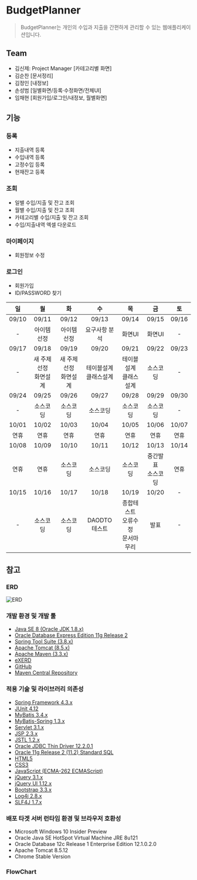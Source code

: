 # BudgetPlanner
>BudgetPlanner는 개인의 수입과 지출을 간편하게 관리할 수 있는 웹애플리케이션입니다.

## Team
- 김신제: Project Manager [카테고리별 화면]
- 김순찬 [문서정리]
- 김정인 [내정보]
- 손성범 [일별화면/등록·수정화면/전체UI]
- 임채현 [회원가입/로그인/내정보, 월별화면]

## 기능
### 등록
- 지출내역 등록
- 수입내역 등록
- 고정수입 등록
- 현재잔고 등록

### 조회
- 일별 수입/지출 및 잔고 조회
- 월별 수입/지출 및 잔고 조회
- 카테고리별 수입/지출 및 잔고 조회
- 수입/지출내역 엑셀 다운로드

### 마이페이지
- 회원정보 수정

### 로그인
- 회원가입
- ID/PASSWORD 찾기

|일|월|화|수|목|금|토|
|:---:|:---:|:---:|:---:|:---:|:---:|:---:|
|09/10|09/11|09/12|09/13|09/14|09/15|09/16|
|-|아이템선정|아이템선정|요구사항 분석|화면UI|화면UI|-|
|09/17|09/18|09/19|09/20|09/21|09/22|09/23|
|-|새 주제선정<br>화면설계|새 주제선정<br>화면설계|테이블설계<br>클래스설계|테이블설계<br>클래스설계|소스코딩|-|
|09/24|09/25|09/26|09/27|09/28|09/29|09/30|
|-|소스코딩|소스코딩|소스코딩|소스코딩|소스코딩|-|
|10/01|10/02|10/03|10/04|10/05|10/06|10/07|
|연휴|연휴|연휴|연휴|연휴|연휴|연휴|
|10/08|10/09|10/10|10/11|10/12|10/13|10/14|
|연휴|연휴|소스코딩|소스코딩|소스코딩|중간발표<br>소스코딩|연휴|
|10/15|10/16|10/17|10/18|10/19|10/20|-|
|-|소스코딩|소스코딩|DAODTO 테스트|종합테스트<br>오류수정<br>문서마무리|발표|-|

## 참고

### ERD
![ERD](https://github.com/dahyoun-daddy/Yedda/blob/master/3%EC%A1%B0_ERD.PNG)

### 개발 환경 및 개발 툴
- [Java SE 8 (Oracle JDK 1.8.x)](http://www.oracle.com/technetwork/java/javase/downloads)
- [Oracle Database Express Edition 11g Release 2](http://www.oracle.com/technetwork/database/database-technologies/express-edition/downloads)
- [Spring Tool Suite (3.8.x)](http://spring.io/tools/sts/all)
- [Apache Tomcat (8.5.x)](http://tomcat.apache.org)
- [Apache Maven (3.3.x)](http://maven.apache.org)
- [eXERD](http://exerd.com)
- [GitHub](http://github.com)
- [Maven Central Repository](http://maven.org)

### 적용 기술 및 라이브러리 의존성
- [Spring Framework 4.3.x](http://projects.spring.io/spring-framework)
- [JUnit 4.12](http://junit.org/junit4)
- [MyBatis 3.4.x](http://www.mybatis.org/mybatis-3)
- [MyBatis-Spring 1.3.x](http://www.mybatis.org/spring)
- [Servlet 3.1.x](http://jcp.org/en/jsr/detail?id=340)
- [JSP 2.3.x](http://jcp.org/en/jsr/detail?id=245)
- [JSTL 1.2.x](http://jcp.org/en/jsr/detail?id=52)
- [Oracle JDBC Thin Driver 12.2.0.1](http://www.oracle.com/technetwork/database/features/jdbc/jdbc-ucp-122-3110062.html)
- [Oracle 11g Release 2 (11.2) Standard SQL](http://docs.oracle.com/cd/E11882_01/server.112/e41084/ap_standard_sql.htm)
- [HTML5](http://w3.org/TR/html5)
- [CSS3](http://w3.org/TR/CSS)
- [JavaScript (ECMA-262 ECMAScript)](http://ecma-international.org/publications/standards/Ecma-262.htm)
- [jQuery 3.1.x](http://jquery.com)
- [jQuery UI 1.12.x](http://jqueryui.com)
- [Bootstrap 3.3.x](http://bootstrapk.com)
- [Log4j 2.8.x](http://logging.apache.org/log4j)
- [SLF4J 1.7.x](http://slf4j.org)

### 배포 타겟 서버 런타임 환경 및 브라우저 호환성
- Microsoft Windows 10 Insider Preview
- Oracle Java SE HotSpot Virtual Machine JRE 8u121
- Oracle Database 12c Release 1 Enterprise Edition 12.1.0.2.0
- Apache Tomcat 8.5.12
- Chrome Stable Version

### FlowChart


